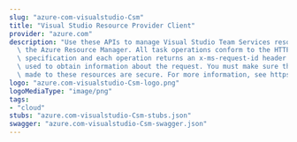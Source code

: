 ```yaml
---
slug: "azure-com-visualstudio-Csm"
title: "Visual Studio Resource Provider Client"
provider: "azure.com"
description: "Use these APIs to manage Visual Studio Team Services resources through\
  \ the Azure Resource Manager. All task operations conform to the HTTP/1.1 protocol\
  \ specification and each operation returns an x-ms-request-id header that can be\
  \ used to obtain information about the request. You must make sure that requests\
  \ made to these resources are secure. For more information, see https://docs.microsoft.com/en-us/rest/api/index."
logo: "azure.com-visualstudio-Csm-logo.png"
logoMediaType: "image/png"
tags:
- "cloud"
stubs: "azure.com-visualstudio-Csm-stubs.json"
swagger: "azure.com-visualstudio-Csm-swagger.json"
---
```

